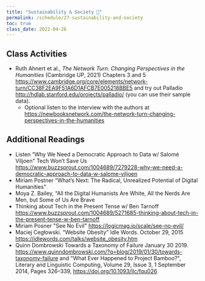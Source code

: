```yaml
---
title: "Sustainability & Society 🚧"
permalink: /schedule/27-sustainability-and-society
toc: true
class_date: 2022-04-26
---
```


## Class Activities

- Ruth Ahnert et al., *The Network Turn: Changing Perspectives in the Humanities* (Cambridge UP, 2021) Chapters 3 and 5 <https://www.cambridge.org/core/elements/network-turn/CC38F2EA9F51A6D1AFCB7E005218BBE5> and try out Palladio <http://hdlab.stanford.edu/projects/palladio/> (you can use their sample data).
  - Optional listen to the interview with the authors at <https://newbooksnetwork.com/the-network-turn-changing-perspectives-in-the-humanities>


  
## Additional Readings

- Listen “Why We Need a Democratic Approach to Data w/ Salomé Viljoen" Tech Won’t Save Us <https://www.buzzsprout.com/1004689/7279228-why-we-need-a-democratic-approach-to-data-w-salome-viljoen>
- Miriam Postner “What’s Next: The Radical, Unrealized Potential of Digital Humanities”
- Moya Z. Bailey, “All the Digital Humanists Are White, All the Nerds Are Men, but Some of Us Are Brave
- Thinking about Tech in the Present Tense w/ Ben Tarnoff <https://www.buzzsprout.com/1004689/5271685-thinking-about-tech-in-the-present-tense-w-ben-tarnoff>
- Miriam Posner "See No Evil" <https://logicmag.io/scale/see-no-evil/>
- Maciej Cegłowski. “Website Obesity” Idle Words. October 29, 2015 <https://idlewords.com/talks/website_obesity.htm>
- Quinn Dombrowski Towards a Taxonomy of Failure January 30 2019. <https://www.quinndombrowski.com/?q=blog/2019/01/30/towards-taxonomy-failure> and "What Ever Happened to Project Bamboo?", Literary and Linguistic Computing, Volume 29, Issue 3, 1 September 2014, Pages 326–339, <https://doi.org/10.1093/llc/fqu026>
